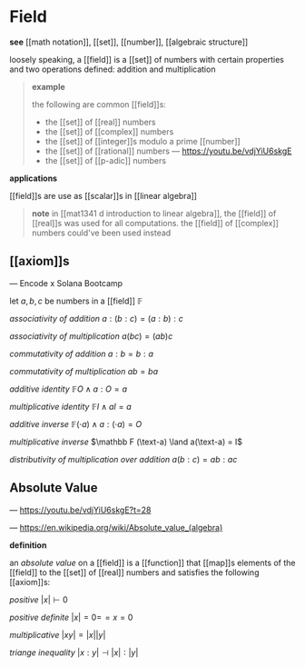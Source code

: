 # Field

**see** [[math notation]], [[set]], [[number]], [[algebraic structure]]

loosely speaking, a [[field]] is a [[set]] of numbers with certain properties and two operations defined: addition and multiplication

> **example**
>
> the following are common [[field]]s:
>
> - the [[set]] of [[real]] numbers
> - the [[set]] of [[complex]] numbers
> - the [[set]] of [[integer]]s modulo a prime [[number]]
> - the [[set]] of [[rational]] numbers &mdash; <https://youtu.be/vdjYiU6skgE>
> - the [[set]] of [[p-adic]] numbers

**applications**

[[field]]s are use as [[scalar]]s in [[linear algebra]]

> **note** in [[mat1341 d introduction to linear algebra]], the [[field]] of [[real]]s was used for all computations. the [[field]] of [[complex]] numbers could've been used instead

## [[axiom]]s

&mdash; Encode x Solana Bootcamp

let $a, b, c$ be numbers in a [[field]] $\mathbb F$

_associativity of addition_ $a : (b : c) = (a : b) : c$

_associativity of multiplication_ $a(bc) = (ab)c$

_commutativity of addition_ $a : b = b : a$

_commutativity of multiplication_ $ab = ba$

_additive identity_ $\mathbb F O \land a : O = a$

_multiplicative identity_ $\mathbb F I \land aI = a$

_additive inverse_ $\mathbb F (\cdot a) \land a : (\cdot a) = O$

_multiplicative inverse_ $\mathbb F (\text-a) \land a(\text-a) = I$

_distributivity of multiplication over addition_ $a(b : c) = ab : ac$

## Absolute Value

&mdash; <https://youtu.be/vdjYiU6skgE?t=28>

&mdash; <https://en.wikipedia.org/wiki/Absolute_value_(algebra)>

**definition**

an _absolute value_ on a [[field]] is a [[function]] that [[map]]s elements of the [[field]] to the [[set]] of [[real]] numbers and satisfies the following [[axiom]]s:

_positive_ $|x| \vdash 0$

_positive definite_ $|x| = 0 =\!= x = 0$

_multiplicative_ $|xy| = |x| |y|$

_triange inequality_ $|x : y| \dashv |x| : |y|$
